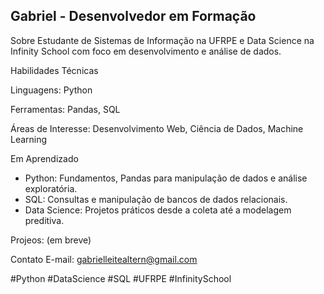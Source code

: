 ## Gabriel - Desenvolvedor em Formação
Sobre
Estudante de Sistemas de Informação na UFRPE e Data Science na Infinity School com foco em desenvolvimento e análise de dados.

Habilidades Técnicas

Linguagens: Python

Ferramentas: Pandas, SQL

Áreas de Interesse: Desenvolvimento Web, Ciência de Dados, Machine Learning

Em Aprendizado

- Python: Fundamentos, Pandas para manipulação de dados e análise exploratória.
- SQL: Consultas e manipulação de bancos de dados relacionais.
- Data Science: Projetos práticos desde a coleta até a modelagem preditiva.

Projeos: (em breve)

Contato
E-mail: gabrielleitealtern@gmail.com

#Python #DataScience #SQL #UFRPE #InfinitySchool
